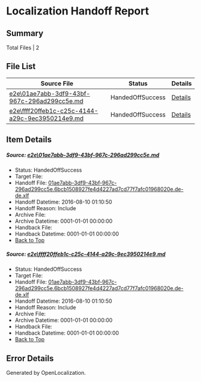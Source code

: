 # <a name='report-top'></a> Localization Handoff Report

## Summary
 Total Files | 2

## File List
 Source File | Status | Details 
 ----------- | ------ | ------- 
 [e2e\01ae7abb-3df9-43bf-967c-296ad299cc5e.md](https://github.com/OpenLocalizationTestOrg/oltest/blob/b0c05c697e0e6ed19e531bf514e4655aeb398bab/e2e/01ae7abb-3df9-43bf-967c-296ad299cc5e.md) | HandedOffSuccess | [Details](#460330db521bf782be45e66082dae8aa278959361)
 [e2e\ffff20ffeb1c-c25c-4144-a29c-9ec3950214e9.md](https://github.com/OpenLocalizationTestOrg/oltest/blob/b0c05c697e0e6ed19e531bf514e4655aeb398bab/e2e/ffff20ffeb1c-c25c-4144-a29c-9ec3950214e9.md) | HandedOffSuccess | [Details](#460330db521bf782be45e66082dae8aa278959362)

## Item Details
##### <a name='460330db521bf782be45e66082dae8aa278959361'></a> Source: [e2e\01ae7abb-3df9-43bf-967c-296ad299cc5e.md](https://github.com/OpenLocalizationTestOrg/oltest/blob/b0c05c697e0e6ed19e531bf514e4655aeb398bab/e2e/01ae7abb-3df9-43bf-967c-296ad299cc5e.md)
* Status: HandedOffSuccess
* Target File: 
* Handoff File: [01ae7abb-3df9-43bf-967c-296ad299cc5e.6bcb1508927fe4d4227ad7cd77f7afc01968020e.de-de.xlf](https://github.com/OpenLocalizationTestOrg/olhandoff-e2e/blob/8b9d9c8ff69a5cb3deb49b04b9106aa87eedf63d/ol-handoff/OpenLocalizationTestOrg/ol-test-dede/ci/ht/01ae7abb-3df9-43bf-967c-296ad299cc5e.6bcb1508927fe4d4227ad7cd77f7afc01968020e.de-de.xlf)
* Handoff Datetime: 2016-08-10 01:10:50
* Handoff Reason: Include
* Archive File: 
* Archive Datetime: 0001-01-01 00:00:00
* Handback File: 
* Handback Datetime: 0001-01-01 00:00:00
* [Back to Top](#report-top)

##### <a name='460330db521bf782be45e66082dae8aa278959362'></a> Source: [e2e\ffff20ffeb1c-c25c-4144-a29c-9ec3950214e9.md](https://github.com/OpenLocalizationTestOrg/oltest/blob/b0c05c697e0e6ed19e531bf514e4655aeb398bab/e2e/ffff20ffeb1c-c25c-4144-a29c-9ec3950214e9.md)
* Status: HandedOffSuccess
* Target File: 
* Handoff File: [01ae7abb-3df9-43bf-967c-296ad299cc5e.6bcb1508927fe4d4227ad7cd77f7afc01968020e.de-de.xlf](https://github.com/OpenLocalizationTestOrg/olhandoff-e2e/blob/8b9d9c8ff69a5cb3deb49b04b9106aa87eedf63d/ol-handoff/OpenLocalizationTestOrg/ol-test-dede/ci/ht/01ae7abb-3df9-43bf-967c-296ad299cc5e.6bcb1508927fe4d4227ad7cd77f7afc01968020e.de-de.xlf)
* Handoff Datetime: 2016-08-10 01:10:50
* Handoff Reason: Include
* Archive File: 
* Archive Datetime: 0001-01-01 00:00:00
* Handback File: 
* Handback Datetime: 0001-01-01 00:00:00
* [Back to Top](#report-top)


## Error Details

Generated by OpenLocalization.
